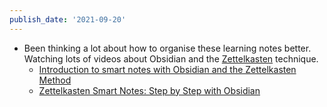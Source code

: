 ```yaml
---
publish_date: '2021-09-20'
---
```


- Been thinking a lot about how to organise these learning notes better. Watching lots of videos about Obsidian and the [Zettelkasten](/index-notes/Zettelkasten.md) technique.
	- [Introduction to smart notes with Obsidian and the Zettelkasten Method](https://www.youtube.com/watch?v=Etr_Wyfpyvk)
	- [Zettelkasten Smart Notes: Step by Step with Obsidian](https://www.youtube.com/watch?v=ziE6UExsOrs)
